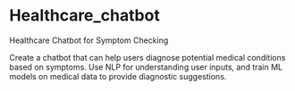 # Healthcare_chatbot

Healthcare Chatbot for Symptom Checking

Create a chatbot that can help users diagnose potential medical conditions based on symptoms. Use NLP for understanding user inputs, and train ML models on medical data to provide diagnostic suggestions.
